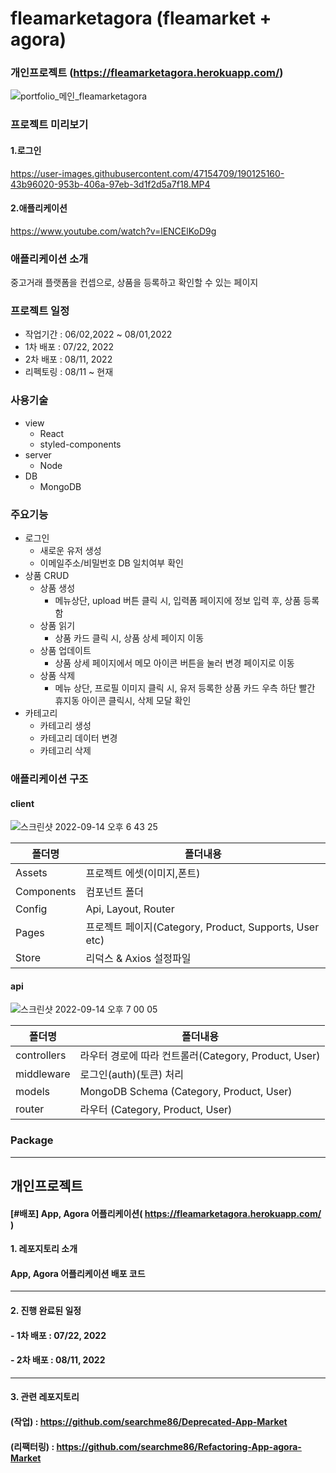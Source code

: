# fleamarketagora (fleamarket + agora)
### 개인프로젝트 (https://fleamarketagora.herokuapp.com/)
![portfolio_메인_fleamarketagora](https://user-images.githubusercontent.com/47154709/190112827-b5e661af-f032-405c-aef8-1c23bf0b133e.png)


### 프로젝트 미리보기
#### 1.로그인
https://user-images.githubusercontent.com/47154709/190125160-43b96020-953b-406a-97eb-3d1f2d5a7f18.MP4

#### 2.애플리케이션 
https://www.youtube.com/watch?v=lENCElKoD9g

### 애플리케이션 소개
중고거래 플랫폼을 컨셉으로, 상품을 등록하고 확인할 수 있는 페이지

### 프로젝트 일정
+ 작업기간 : 06/02,2022 ~ 08/01,2022
+ 1차 배포 : 07/22, 2022
+ 2차 배포 : 08/11, 2022
+ 리펙토링 : 08/11 ~ 현재

### 사용기술
+ view
  + React
  + styled-components
+ server
  + Node
+ DB
  + MongoDB
  
### 주요기능
+ 로그인
  + 새로운 유저 생성
  + 이메일주소/비밀번호 DB 일치여부 확인
+ 상품 CRUD
  + 상품 생성
    + 메뉴상단, upload 버튼 클릭 시, 입력폼 페이지에 정보 입력 후, 상품 등록함
  + 상품 읽기
    + 상품 카드 클릭 시, 상품 상세 페이지 이동
  + 상품 업데이트
    + 상품 상세 페이지에서 메모 아이콘 버튼을 눌러 변경 페이지로 이동 
  + 상품 삭제
    + 메뉴 상단, 프로필 이미지 클릭 시, 유저 등록한 상품 카드 우측 하단 빨간 휴지동 아이콘 클릭시, 삭제 모달 확인
 + 카테고리
    + 카테고리 생성
    + 카테고리 데이터 변경
    + 카테고리 삭제

### 애플리케이션 구조
#### client
![스크린샷 2022-09-14 오후 6 43 25](https://user-images.githubusercontent.com/47154709/190121151-1a363df8-eeeb-4b71-a48b-ab5297fbd35f.png)

폴더명 | 폴더내용
---| --------|
Assets | 프로젝트 에셋(이미지,폰트)
Components | 컴포넌트 폴더
Config | Api, Layout, Router
Pages | 프로젝트 페이지(Category, Product, Supports, User etc)
Store | 리덕스 & Axios 설정파일

#### api
![스크린샷 2022-09-14 오후 7 00 05](https://user-images.githubusercontent.com/47154709/190124540-d02e85a4-a6d6-4a7c-9e63-3d29d83601f0.png)

폴더명 | 폴더내용
---| --------|
controllers | 라우터 경로에 따라 컨트롤러(Category, Product, User)
middleware | 로그인(auth)(토큰) 처리
models | MongoDB Schema (Category, Product, User)
router | 라우터 (Category, Product, User)


### Package








---
개인프로젝트
---


#### [#배포] App, Agora 어플리케이션( https://fleamarketagora.herokuapp.com/ )

#### 1. 레포지토리 소개
#### App, Agora 어플리케이션 배포 코드
---

#### 2. 진행 완료된 일정
#### - 1차 배포 : 07/22, 2022
#### - 2차 배포 : 08/11, 2022
---

#### 3. 관련 레포지토리
#### (작업) : https://github.com/searchme86/Deprecated-App-Market
#### (리팩터링) : https://github.com/searchme86/Refactoring-App-agora-Market

